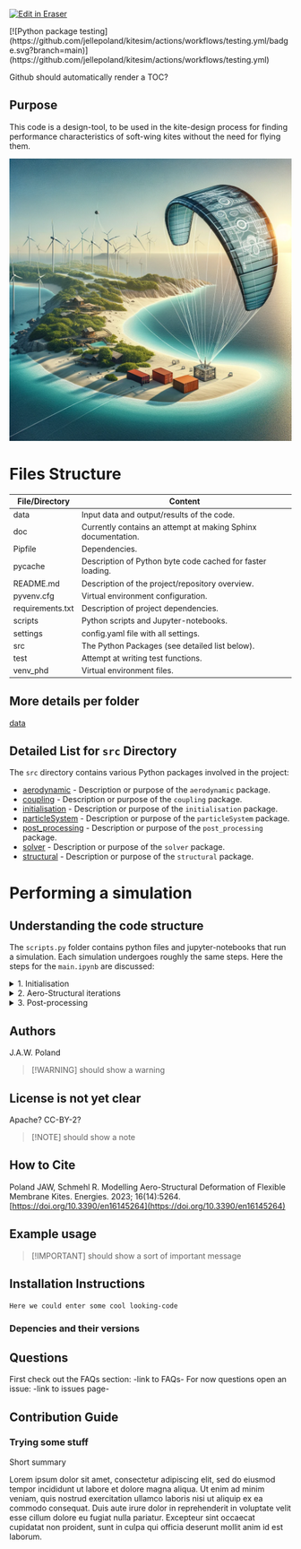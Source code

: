 <p><a target="_blank" href="https://app.eraser.io/workspace/TpUXeyQRIqink6xG9qgk" id="edit-in-eraser-github-link"><img alt="Edit in Eraser" src="https://firebasestorage.googleapis.com/v0/b/second-petal-295822.appspot.com/o/images%2Fgithub%2FOpen%20in%20Eraser.svg?alt=media&amp;token=968381c8-a7e7-472a-8ed6-4a6626da5501"></a></p>
[![Python package testing](https://github.com/jellepoland/kitesim/actions/workflows/testing.yml/badge.svg?branch=main)](https://github.com/jellepoland/kitesim/actions/workflows/testing.yml)

Github should automatically render a TOC?

## Purpose
This code is a design-tool, to be used in the kite-design process for finding performance characteristics of soft-wing kites without the need for flying them.

![AI-generated-AWE_illustration](doc/images/AI_generated_AWE.png)

# Files Structure
| File/Directory | Content |
| -------------- | ------- |
| data           | Input data and output/results of the code. |
| doc            | Currently contains an attempt at making Sphinx documentation. |
| Pipfile        | Dependencies. |
| pycache        | Description of Python byte code cached for faster loading. |
| README.md      | Description of the project/repository overview. |
| pyvenv.cfg     | Virtual environment configuration. |
| requirements.txt | Description of project dependencies. |
| scripts       | Python scripts and Jupyter-notebooks. |
| settings       | config.yaml file with all settings. |
| src            | The Python Packages (see detailed list below). |
| test           | Attempt at writing test functions. |
| venv_phd       | Virtual environment files. |


## More details per folder
[data](data/doc/README.md)

## Detailed List for `src` Directory
The `src` directory contains various Python packages involved in the project:
<!-- - [coconut](doc/coconut.md) - Description or purpose of the `coconut` package. -->
- [aerodynamic](src/aerodynamic/doc/aerodynamic.md) - Description or purpose of the `aerodynamic` package.
- [coupling](src/coupling.doc/coupling.md) - Description or purpose of the `coupling` package.
- [initialisation](src/initialisation/doc/initialisation.md) - Description or purpose of the `initialisation` package.
- [particleSystem](src/particleSystem/doc/particleSystem.md) - Description or purpose of the `particleSystem` package.
- [post_processing](src/post_processing/doc/post_processing.md) - Description or purpose of the `post_processing` package.
- [solver](src/solver/doc/solver.md) - Description or purpose of the `solver` package.
- [structural](src/structural/doc/structural.md) - Description or purpose of the `structural` package.

# Performing a simulation

## Understanding the code structure
The `scripts.py` folder contains python files and jupyter-notebooks that run a simulation. Each simulation undergoes roughly the same steps. Here the steps for the `main.ipynb` are discussed:

<details>
<summary>1. Initialisation</summary>

1. **Setting up the environment**: The code starts by setting up the environment for autoreloading and defining the working directory. It then appends the current working directory to the system path.
2. **Importing necessary modules**: Various modules are imported from different packages such as `src.initialisation`, `src.particleSystem`, `src.coupling`, `src.structural`, `src.solver`, `src.post_processing`, `src.aerodynamic`, and `test`. Other necessary Python libraries are also imported.
3. **Loading configuration**: The configuration for the simulation is loaded from a YAML file using the `config` dataclass from `src.initialisation.yaml_loader`.
4. **Initializing mutable variables**: Mutable variables such as `points` and `vel_app` are initialized.
5. **Defining connectivity matrix and parameters**: The connectivity matrix and parameters for the particle system are defined using the `define_connectivity_matrix` and `define_params` functions from `input_particleSystem`.
6. **Defining initial conditions**: The initial conditions for the kite are defined using the `define_initial_conditions_kite` function from `input_particleSystem`.
7. **Setting up rotational resistance (if applicable)**: If the kite model is "V9_60C", rotational resistance is set up using the `extract_rotational_resistances_dicts` and `initialize_bending_spring` functions from `particles_with_rotational_resistance`.
8. **Creating the ParticleSystem object**: A `ParticleSystem` object is created with the connectivity matrix, initial conditions, and parameters.
9. **Printing initial dimensions**: The initial dimensions of the kite, such as the scaling factor, reference chord, wing span, wing height, wing area, and projected area, are printed.

</details>
<details>
<summary>2. Aero-Structural iterations</summary>

The simulation process involves several steps:

1. **Setting up simulation parameters**: Various parameters for the simulation are set, such as the simulation name, whether to perform VK optimization, whether it's a circular case, whether to run only one time step, whether to print intermediate results, and whether to include gravity.

2. **Running the aerostructural [solver](doc/markdown_files/src/solver.md)**: The `run_aerostructural_solver` function from `solver_main` is called with the initial points, apparent velocity, particle system, parameters dictionary, configuration, input VSM, input bridle aero, and the previously set simulation parameters. This function returns the final points, print data, plot data, and animation data.

</details>

<details>
<summary> 3. Post-processing</summary>

The process involves several steps:

1. **Loading data**: A list of data names is defined, and then each corresponding data file is loaded from the specified directory using the `dill` library. The loaded data is stored in a dictionary, and then each data item is assigned to its respective variable.

2. **Post-processing**: Several flags are set to determine whether to print results, plot data, animate the simulation, and save the results. Depending on these flags, the corresponding functions from `post_processing_main` are called.

3. **Saving data**: If the `is_with_save` flag is set to `True`, the data to be saved is defined in a list of lists, where each inner list contains the data item and its name. If the specified folder doesn't exist, it is created. Then, each data item is serialized and saved to a file in the specified folder using the `dill` library.

</details>


## Authors
J.A.W. Poland

>  [!WARNING]
should show a warning 

## License is not yet clear
Apache? CC-BY-2?

>  [!NOTE]
should show a note 

## How to Cite
Poland JAW, Schmehl R. Modelling Aero-Structural Deformation of Flexible Membrane Kites. Energies. 2023; 16(14):5264. [﻿https://doi.org/10.3390/en16145264](https://doi.org/10.3390/en16145264) 

## Example usage
>  [!IMPORTANT]
should show a sort of important message 

## Installation Instructions
`﻿Here we could enter some cool looking-code` 

### Depencies and their versions
## Questions
First check out the FAQs section: -link to FAQs-
For now questions open an issue: -link to issues page-

## Contribution Guide
### Trying some stuff
Short summary 

Lorem ipsum dolor sit amet, consectetur adipiscing elit, sed do eiusmod
tempor incididunt ut labore et dolore magna aliqua. Ut enim ad minim veniam,
quis nostrud exercitation ullamco laboris nisi ut aliquip ex ea commodo
consequat. Duis aute irure dolor in reprehenderit in voluptate velit esse
cillum dolore eu fugiat nulla pariatur. Excepteur sint occaecat cupidatat non
proident, sunt in culpa qui officia deserunt mollit anim id est laborum.




<!--- Eraser file: https://app.eraser.io/workspace/TpUXeyQRIqink6xG9qgk --->
